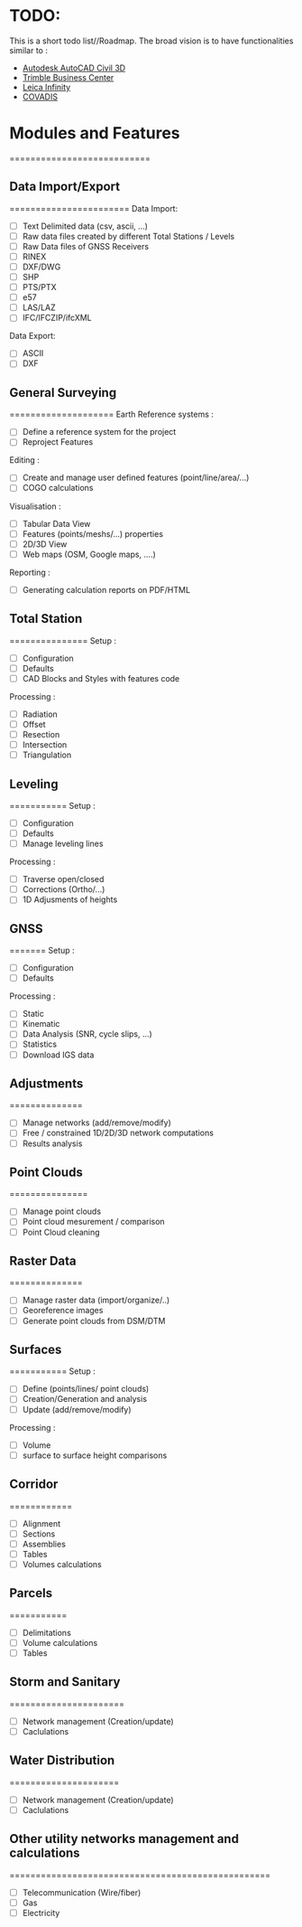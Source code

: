 TODO:
==========
This is a short todo list//Roadmap.
The broad vision is to have functionalities similar to :
* [Autodesk AutoCAD Civil 3D](https://www.autodesk.com/products/civil-3d/overview)
* [Trimble Business Center](https://geospatial.trimble.com/products-and-solutions/trimble-business-center)
* [Leica Infinity](https://leica-geosystems.com/products/gnss-systems/software/leica-infinity)
* [COVADIS](https://www.geo-media.com/solutions/logiciel-covadis)

# Modules and Features
===========================

## Data Import/Export 
=======================
Data Import: 
* [ ] Text Delimited data (csv, ascii, ...)
* [ ] Raw data files created by different Total Stations / Levels 
* [ ] Raw Data files of GNSS Receivers 
* [ ] RINEX
* [ ] DXF/DWG 
* [ ] SHP 
* [ ] PTS/PTX
* [ ] e57 
* [ ] LAS/LAZ
* [ ] IFC/IFCZIP/ifcXML

Data Export: 
* [ ] ASCII
* [ ] DXF

## General Surveying 
====================
Earth Reference systems :
* [ ] Define a reference system for the project
* [ ] Reproject Features 

Editing :
* [ ] Create and manage user defined features (point/line/area/...)
* [ ] COGO calculations

Visualisation :
* [ ] Tabular Data View
* [ ] Features (points/meshs/...) properties
* [ ] 2D/3D View
* [ ] Web maps (OSM, Google maps, ....)

Reporting :
* [ ] Generating calculation reports on PDF/HTML

## Total Station
===============
Setup :
* [ ] Configuration 
* [ ] Defaults
* [ ] CAD Blocks and Styles with features code

Processing :
* [ ] Radiation
* [ ] Offset
* [ ] Resection
* [ ] Intersection
* [ ] Triangulation 

## Leveling
===========
Setup :
* [ ] Configuration 
* [ ] Defaults
* [ ] Manage leveling lines

Processing :
* [ ] Traverse open/closed
* [ ] Corrections (Ortho/...)
* [ ] 1D Adjusments of heights

## GNSS 
=======
Setup :
* [ ] Configuration 
* [ ] Defaults

Processing :
* [ ] Static
* [ ] Kinematic
* [ ] Data Analysis (SNR, cycle slips, ...)
* [ ] Statistics
* [ ] Download IGS data

## Adjustments
==============
* [ ] Manage networks (add/remove/modify)
* [ ] Free / constrained 1D/2D/3D network computations
* [ ] Results analysis

## Point Clouds
===============
* [ ] Manage point clouds 
* [ ] Point cloud mesurement / comparison
* [ ] Point Cloud cleaning

## Raster Data 
==============
* [ ] Manage raster data (import/organize/..)
* [ ] Georeference images 
* [ ] Generate point clouds from DSM/DTM

## Surfaces
===========
Setup :
* [ ] Define (points/lines/ point clouds)
* [ ] Creation/Generation and analysis
* [ ] Update (add/remove/modify)

Processing :
* [ ] Volume 
* [ ] surface to surface height comparisons

## Corridor
============
* [ ] Alignment
* [ ] Sections
* [ ] Assemblies
* [ ] Tables
* [ ] Volumes calculations

## Parcels
===========
* [ ] Delimitations
* [ ] Volume calculations
* [ ] Tables

## Storm and Sanitary
======================
* [ ] Network management (Creation/update)
* [ ] Caclulations 

## Water Distribution
=====================
* [ ] Network management (Creation/update)
* [ ] Caclulations 

## Other utility networks management and calculations 
==================================================
* [ ] Telecommunication (Wire/fiber) 
* [ ] Gas 
* [ ] Electricity 